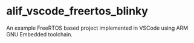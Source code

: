 # alif_vscode_freertos_blinky
An example FreeRTOS based project implemented in VSCode using ARM GNU Embedded toolchain.
